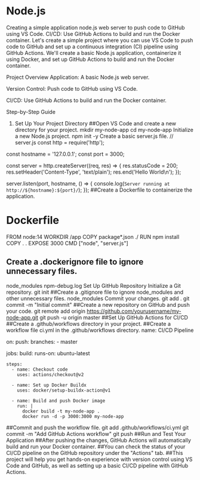 # Node.js
Creating a simple application node.js web server to push code to GitHub using VS Code.  CI/CD: Use GitHub Actions to build and run the Docker container.
Let's create a simple project where you can use VS Code to push code to GitHub and set up a continuous integration (CI) pipeline using GitHub Actions. We'll create a basic Node.js application, containerize it using Docker, and set up GitHub Actions to build and run the Docker container.

Project Overview
Application: A basic Node.js web server.

Version Control: Push code to GitHub using VS Code.

CI/CD: Use GitHub Actions to build and run the Docker container.

Step-by-Step Guide
1. Set Up Your Project Directory
##Open VS Code and create a new directory for your project.
mkdir my-node-app
cd my-node-app
Initialize a new Node.js project.
npm init -y
Create a basic server.js file.
// server.js
const http = require('http');

const hostname = '127.0.0.1';
const port = 3000;

const server = http.createServer((req, res) => {
  res.statusCode = 200;
  res.setHeader('Content-Type', 'text/plain');
  res.end('Hello World\n');
});

server.listen(port, hostname, () => {
  console.log(`Server running at http://${hostname}:${port}/`);
});
##Create a Dockerfile to containerize the application.
# Dockerfile
FROM node:14
WORKDIR /app
COPY package*.json ./
RUN npm install
COPY . .
EXPOSE 3000
CMD ["node", "server.js"]
## Create a .dockerignore file to ignore unnecessary files.
node_modules
npm-debug.log
Set Up GitHub Repository
Initialize a Git repository.
git init
##Create a .gitignore file to ignore node_modules and other unnecessary files.
node_modules
Commit your changes.
git add .
git commit -m "Initial commit"
##Create a new repository on GitHub and push your code.
git remote add origin https://github.com/yourusername/my-node-app.git
git push -u origin master
##Set Up GitHub Actions for CI/CD
##Create a .github/workflows directory in your project.
##Create a workflow file ci.yml in the .github/workflows directory.
name: CI/CD Pipeline

on:
  push:
    branches:
      - master

jobs:
  build:
    runs-on: ubuntu-latest

    steps:
      - name: Checkout code
        uses: actions/checkout@v2

      - name: Set up Docker Buildx
        uses: docker/setup-buildx-action@v1

      - name: Build and push Docker image
        run: |
          docker build -t my-node-app .
          docker run -d -p 3000:3000 my-node-app
##Commit and push the workflow file.
git add .github/workflows/ci.yml
git commit -m "Add GitHub Actions workflow"
git push
##Run and Test Your Application
##After pushing the changes, GitHub Actions will automatically build and run your Docker container.
##You can check the status of your CI/CD pipeline on the GitHub repository under the "Actions" tab.
##This project will help you get hands-on experience with version control using VS Code and GitHub, as well as setting up a basic CI/CD pipeline with GitHub Actions.







